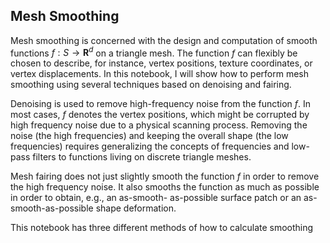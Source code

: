 ## Mesh Smoothing

Mesh smoothing is concerned with the design and computation of smooth functions $f : S \rightarrow \mathbf{R}^d$ on a triangle mesh. The function $f$ can flexibly be chosen to describe, for instance, vertex positions, texture coordinates, or vertex displacements. In this notebook, I will show how to perform mesh smoothing using several techniques based on denoising and fairing.

Denoising is used to remove high-frequency noise from the function $f$. In most cases, $f$ denotes the vertex positions, which might be corrupted by high frequency noise due to a physical scanning process. Removing the noise (the high frequencies) and keeping the overall shape (the low frequencies) requires generalizing the concepts of frequencies and low-pass filters to functions living on discrete triangle meshes. 

Mesh fairing does not just slightly smooth the function $f$ in order to remove the high frequency noise. It also smooths the function as much as possible in order to obtain, e.g., an as-smooth- as-possible surface patch or an as-smooth-as-possible shape deformation.

This notebook has three different methods of how to calculate smoothing

